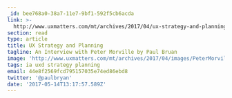 ```yaml
---
_id: bee768a0-38a7-11e7-9bf1-592f5cb6acda
link: >-
  http://www.uxmatters.com/mt/archives/2017/04/ux-strategy-and-planning-an-interview-with-peter-morville.php
section: read
type: article
title: UX Strategy and Planning
tagline: An Interview with Peter Morville by Paul Bruan
image: 'http://www.uxmatters.com/mt/archives/2017/04/images/PeterMorville.jpg'
tags: ia uxd strategy planning
email: 44e8f2569fcd795157035e74ed86ebd8
twitter: '@paulbryan'
date: '2017-05-14T13:17:57.589Z'
---
```

